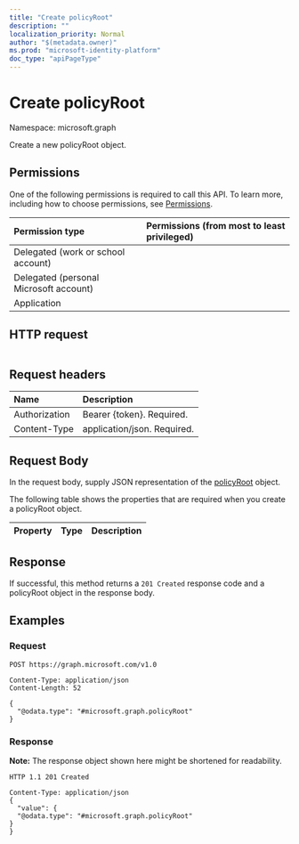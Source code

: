 ```yaml
---
title: "Create policyRoot"
description: ""
localization_priority: Normal
author: "$(metadata.owner)"
ms.prod: "microsoft-identity-platform"
doc_type: "apiPageType"
---
```


# Create policyRoot

Namespace: microsoft.graph

Create a new policyRoot object.

## Permissions

One of the following permissions is required to call this API. To learn more, including how to choose permissions, see [Permissions](/graph/permissions-reference).

| Permission type                        | Permissions (from most to least privileged) |
| :------------------------------------- | :------------------------------------------ |
| Delegated (work or school account)     |                                             |
| Delegated (personal Microsoft account) |                                             |
| Application                            |                                             |

## HTTP request

<!-- {
  "blockType": "ignored"
}
-->

```http

```

## Request headers

| Name          | Description                 |
| :------------ | :-------------------------- |
| Authorization | Bearer {token}. Required.   |
| Content-Type  | application/json. Required. |

## Request Body

In the request body, supply JSON representation of the [policyRoot](../resources/-policyroot.md) object.

<!-- Actions and Functions -->

<!-- CRUD Methods -->

The following table shows the properties that are required when you create a policyRoot object.

| Property | Type | Description |
| :------- | :--- | :---------- |

## Response

If successful, this method returns a `201 Created` response code and a policyRoot object in the response body.

## Examples

### Request

<!-- {
  "blockType": "request",
  "name": "create_policyroot"
}
-->

```http
POST https://graph.microsoft.com/v1.0

Content-Type: application/json
Content-Length: 52

{
  "@odata.type": "#microsoft.graph.policyRoot"
}

```

### Response

**Note:** The response object shown here might be shortened for readability.

<!-- {
  "blockType": "response",
  "truncated": true,
  "@odata.type": "Microsoft.DirectoryServices.policyRoot"
}
-->

```http
HTTP 1.1 201 Created

Content-Type: application/json
{
  "value": {
  "@odata.type": "#microsoft.graph.policyRoot"
}
}

```
